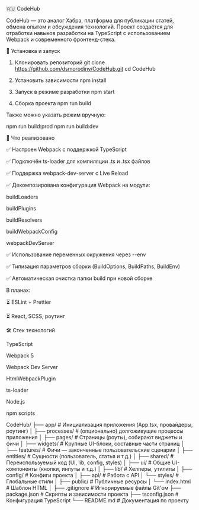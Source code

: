 🇷🇺 CodeHub

CodeHub — это аналог Хабра, платформа для публикации статей, обмена опытом и обсуждения технологий.
Проект создаётся для отработки навыков разработки на TypeScript с использованием Webpack и современного фронтенд-стека.

🚀 Установка и запуск

1. Клонировать репозиторий
   git clone https://github.com/dsmorodiny/CodeHub.git
   cd CodeHub

2. Установить зависимости
   npm install

3. Запуск в режиме разработки
   npm start

4. Сборка проекта
   npm run build

Также можно указать режим вручную:

npm run build:prod
npm run build:dev

🧠 Что реализовано

✅ Настроен Webpack с поддержкой TypeScript

✅ Подключён ts-loader для компиляции .ts и .tsx файлов

✅ Поддержка webpack-dev-server с Live Reload

✅ Декомпозирована конфигурация Webpack на модули:

buildLoaders

buildPlugins

buildResolvers

buildWebpackConfig

webpackDevServer

✅ Использование переменных окружения через --env

✅ Типизация параметров сборки (BuildOptions, BuildPaths, BuildEnv)

✅ Автоматическая очистка папки build при новой сборке

В планах:

⏳ ESLint + Prettier

⏳ React, SCSS, роутинг

🛠 Стек технологий

TypeScript

Webpack 5

Webpack Dev Server

HtmlWebpackPlugin

ts-loader

Node.js

npm scripts

CodeHub/
├── app/ # Инициализация приложения (App.tsx, провайдеры, роутинг)
│
├── processes/ # (опционально) долгоживущие процессы приложения
│
├── pages/ # Страницы (роуты), собирают виджеты и фичи
│
├── widgets/ # Крупные UI-блоки, составные части страниц
│
├── features/ # Фичи — законченные пользовательские сценарии
│
├── entities/ # Сущности (пользователь, статья и т.д.)
│
├── shared/ # Переиспользуемый код (UI, lib, config, styles)
│ ├── ui/ # Общие UI-компоненты (кнопки, инпуты и т.д.)
│ ├── lib/ # Хелперы, утилиты
│ ├── config/ # Конфиги проекта
│ ├── api/ # Работа с API
│ └── styles/ # Глобальные стили
│
├── public/ # Публичные ресурсы
│ └── index.html # Шаблон HTML
│
├── .gitignore # Игнорируемые файлы Git'ом
├── package.json # Скрипты и зависимости проекта
├── tsconfig.json # Конфигурация TypeScript
└── README.md # Документация по проекту
